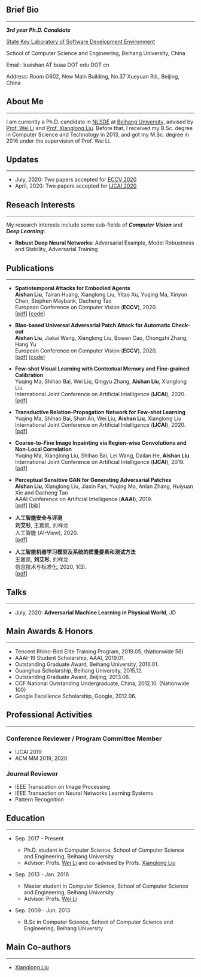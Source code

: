 ## Brief Bio
-----------
***3rd year Ph.D. Candidate***

[State Key Laboratory of Software Development Environment](http://nlsde.buaa.edu.cn)

School of Computer Science and Engineering, Beihang University, China

Email: liuaishan AT buaa DOT edu DOT cn

Address: Room G602, New Main Building, No.37 Xueyuan Rd., Beijing, China

## About Me
---------------
I am currently a Ph.D. candidate in [NLSDE](http://www.nlsde.buaa.edu.cn) at [Beihang University](http://www.buaa.edu.cn), advised by [Prof. Wei Li](http://sites.nlsde.buaa.edu.cn/~liwei/) and [Prof. Xianglong Liu](http://sites.nlsde.buaa.edu.cn/~xlliu/). Before that, I received my B.Sc. degree in Computer Science and Technology in 2013, and got my M.Sc. degree in 2016 under the supervision of Prof. Wei Li.

## Updates
---------------
+ July, 2020: Two papers accepted for [ECCV 2020](https://eccv2020.eu/)
+ April, 2020: Two papers accepted for [IJCAI 2020](https://www.ijcai20.org/)

## Reseach Interests
---------------
My research interests include some sub-fields of ***Computer Vision*** and ***Deep Learning***:
+ **Robust Deep Neural Networks**: Adversarial Example, Model Robustness and Stability, Adversarial Training

## Publications
---------------

+ **Spatiotemporal Attacks for Embodied Agents**
  <br>**Aishan Liu**, Tairan Huang, Xianglong Liu, Yitao Xu, Yuqing Ma, Xinyun Chen, Stephen Maybank, Dacheng Tao
  <br>European Conference on Computer Vision (**ECCV**), 2020.
  <br>\[[pdf](https://arxiv.org/pdf/2005.09161.pdf)\] \[[code](https://github.com/liuaishan/SpatiotemporalAttack)\] 
  
+ **Bias-based Universal Adversarial Patch Attack for Automatic Check-out**
  <br>**Aishan Liu**, Jiakai Wang, Xianglong Liu, Bowen Cao, Chongzhi Zhang, Hang Yu
  <br>European Conference on Computer Vision (**ECCV**), 2020.
  <br>\[[pdf](https://arxiv.org/pdf/2005.09257.pdf)\] \[[code](https://github.com/liuaishan/ModelBiasedAttack)\] 

+ **Few-shot Visual Learning with Contextual Memory and Fine-grained Calibration**
  <br>Yuqing Ma, Shihao Bai, Wei Liu, Qingyu Zhang, **Aishan Liu**, Xianglong Liu
  <br>International Joint Conference on Artificial Intelligence (**IJCAI**), 2020.
  <br>\[[pdf]("")\]
  
+ **Transductive Relation-Propagation Network for Few-shot Learning**
  <br>Yuqing Ma, Shihao Bai, Shan An, Wei Liu, **Aishan Liu**, Xianglong Liu
  <br>International Joint Conference on Artificial Intelligence (**IJCAI**), 2020.
  <br>\[[pdf]("")\]

+ **Coarse-to-Fine Image Inpainting via Region-wise Convolutions and Non-Local Correlation**
  <br>Yuqing Ma, Xianglong Liu, Shihao Bai, Lei Wang, Dailan He, **Aishan Liu**.
  <br>International Joint Conference on Artificial Intelligence (**IJCAI**), 2019.
  <br>\[[pdf]("./files/papers/ijcai19.pdf")\]

+ **Perceptual Sensitive GAN for Generating Adversarial Patches**
  <br>**Aishan Liu**, Xianglong Liu, Jiaxin Fan, Yuqing Ma, Anlan Zhang, Huiyuan Xie and Dacheng Tao
  <br>AAAI Conference on Artificial Intelligence (**AAAI**), 2019.
  <br>\[[pdf]("./files/papers/psgan_aaai2019.pdf")\]  \[[bib]("./files/papers/psgan_aaai2019.bib")\]

+ **人工智能安全与评测**
  <br>**刘艾杉**, 王嘉凯, 刘祥龙
  <br>人工智能 (AI-View), 2020.
  <br>\[[pdf]("")\] 
  
 + **人工智能机器学习模型及系统的质量要素和测试方法**
  <br>王嘉凯, **刘艾杉**, 刘祥龙
  <br>信息技术与标准化, 2020, 1(3).
  <br>\[[pdf]("")\]
  
## Talks
---------------
+ July, 2020: **Adversarial Machine Learning in Physical World**, JD


## Main Awards & Honors
---------------

+ Tencent Rhino-Bird Elite Training Program, 2019.05. (Nationwide 56)
+ AAAI-19 Student Scholarship, AAAI, 2019.01.
+ Outstanding Graduate Award, Beihang University, 2016.01.
+ Guanghua Scholarship, Beihang University, 2015.12.
+ Outstanding Graduate Award, Beijing, 2013.06.
+ CCF National Outstanding Undergraduate, China, 2012.10. (Nationwide 100)
+ Google Excellence Scholarship, Google, 2012.06.

## Professional Activities
---------------
### Conference Reviewer / Program Committee Member
+ IJCAI 2019
+ ACM MM 2019, 2020

### Journal Reviewer
+ IEEE Transcation on Image Processing
+ IEEE Transaction on Neural Networks Learning Systems
+ Pattern Recognition

## Education
---------------
+ Sep. 2017 - Present
    + Ph.D. student in Computer Science, School of Computer Science and Engineering, Beihang University
    + Advisor: Profs. [Wei Li](http://sites.nlsde.buaa.edu.cn/~liwei/) and co-advised by Profs. [Xianglong Liu](http://sites.nlsde.buaa.edu.cn/~xlliu/)
  
+ Sep. 2013 - Jan. 2016
    + Master student in Computer Science, School of Computer Science and Engineering, Beihang University
    + Advisor: Profs. [Wei Li](http://sites.nlsde.buaa.edu.cn/~liwei/)
  
+ Sep. 2009 - Jun. 2013
    + B.Sc in Computer Science, School of Computer Science and Engineering, Beihang University
  
## Main Co-authors
---------------
+ [Xianglong Liu](http://sites.nlsde.buaa.edu.cn/~xlliu/)
